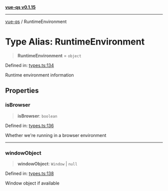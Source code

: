[**vue-qs v0.1.15**](../README.md)

***

[vue-qs](../README.md) / RuntimeEnvironment

# Type Alias: RuntimeEnvironment

> **RuntimeEnvironment** = `object`

Defined in: [types.ts:134](https://github.com/iamsomraj/vue-qs/blob/2515abe5c25afff0f87351153aa1684c958bdf3f/src/types.ts#L134)

Runtime environment information

## Properties

### isBrowser

> **isBrowser**: `boolean`

Defined in: [types.ts:136](https://github.com/iamsomraj/vue-qs/blob/2515abe5c25afff0f87351153aa1684c958bdf3f/src/types.ts#L136)

Whether we're running in a browser environment

***

### windowObject

> **windowObject**: `Window` \| `null`

Defined in: [types.ts:138](https://github.com/iamsomraj/vue-qs/blob/2515abe5c25afff0f87351153aa1684c958bdf3f/src/types.ts#L138)

Window object if available
